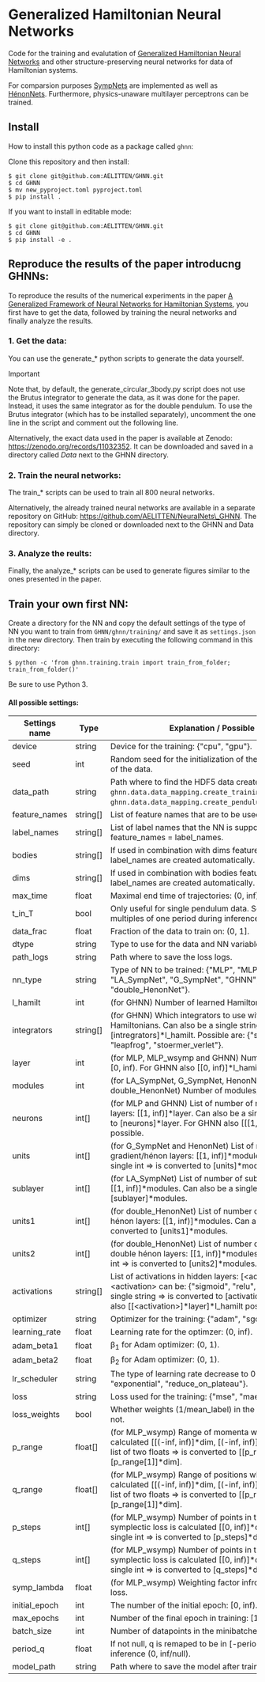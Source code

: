 # Generalized Hamiltonian Neural Networks

Code for the training and evalutation of [Generalized Hamiltonian Neural Networks](https://papers.ssrn.com/sol3/papers.cfm?abstract_id=4555181) and other structure-preserving neural networks for data of Hamiltonian systems.

For comparsion purposes [SympNets](https://arxiv.org/abs/2001.03750) are implemented
as well as [HénonNets](https://arxiv.org/abs/2007.04496).
Furthermore, physics-unaware multilayer perceptrons can be trained.

## Install

How to install this python code as a package called `ghnn`:

Clone this repository and then install:
```shell
$ git clone git@github.com:AELITTEN/GHNN.git
$ cd GHNN
$ mv new_pyproject.toml pyproject.toml
$ pip install .
```

If you want to install in editable mode:
```shell
$ git clone git@github.com:AELITTEN/GHNN.git
$ cd GHNN
$ pip install -e .
```

## Reproduce the results of the paper introducng GHNNs:

To reproduce the results of the numerical experiments in the paper [A Generalized
Framework of Neural Networks for Hamiltonian Systems](https://papers.ssrn.com/sol3/papers.cfm?abstract_id=4555181),
you first have to get the data, followed by training the neural networks and finally analyze the results.

### 1. Get the data:
You can use the generate_\* python scripts to generate the data yourself.

> [!IMPORTANT]
> Note that, by default, the generate\_circular\_3body.py script does not use the
> Brutus integrator to generate the data, as it was done for the paper. Instead, it uses the same
> integrator as for the double pendulum. To use the Brutus integrator (which has to be installed
> separately), uncomment the one line in the script and comment out the following line.

Alternatively, the exact data used in the paper is available at Zenodo: https://zenodo.org/records/11032352.
It can be downloaded and saved in a directory called _Data_ next to the GHNN directory.

### 2. Train the neural networks:
The train_\* scripts can be used to train all 800 neural networks.

Alternatively, the already trained neural networks are available in a separate repository on GitHub: https://github.com/AELITTEN/NeuralNets\_GHNN.
The repository can simply be cloned or downloaded next to the GHNN and Data directory.

### 3. Analyze the reults:
Finally, the analyze_\* scripts can be used to generate figures similar to the ones presented in the paper.

## Train your own first NN:

Create a directory for the NN and copy the default settings of the type of NN you want to train
from `GHNN/ghnn/training/` and save it as `settings.json` in the new directory. Then train by
executing the following command in this directory:
```shell
$ python -c 'from ghnn.training.train import train_from_folder; train_from_folder()'
```
Be sure to use Python 3.

#### All possible settings:

Settings name   | Type      | Explanation / Possible setting
----------------| --------- | ------------------------------
device          | string    | Device for the training: {"cpu", "gpu"}.
seed            | int       | Random seed for the initialization of the weights and shuffling of the data.
data\_path      | string    | Path where to find the HDF5 data created by `ghnn.data.data_mapping.create_training_dataframe` or `ghnn.data.data_mapping.create_pendulum_training_dataframe`.
feature\_names  | string[]  | List of feature names that are to be used as input to the NN.
label\_names    | string[]  | List of label names that the NN is supposed to output. Usually feature\_names = label\_names.
bodies          | string[]  | If used in combination with dims feature\_names and label\_names are created automatically.
dims            | string[]  | If used in combination with bodies feature\_names and label\_names are created automatically.
max\_time       | float     | Maximal end time of trajectories: (0, inf).
t\_in\_T        | bool      | Only useful for single pendulum data. Scales the time to multiples of one period during inference.
data\_frac      | float     | Fraction of the data to train on: (0, 1].
dtype           | string    | Type to use for the data and NN variables: {"float", "double"}.
path\_logs      | string    | Path where to save the loss logs.
nn\_type        | string    | Type of NN to be trained: {"MLP", "MLP\_wsymp", "LA\_SympNet", "G\_SympNet", "GHNN", "HenonNet" or "double\_HenonNet"}.
l\_hamilt       | int       | (for GHNN) Number of learned Hamiltonians.
integrators     | string[]  | (for GHNN) Which integrators to use with the learned Hamiltonians. Can also be a single string ⇒ is converted to [intregrators]\*l\_hamilt. Possible are: {"symp\_euler", "leapfrog", "stoermer\_verlet"}.
layer           | int       | (for MLP, MLP\_wsymp and GHNN) Number of hidden layers: [0, inf). For GHNN also [[0, inf)]\*l\_hamilt possible.
modules         | int       | (for LA\_SympNet, G\_SympNet, HenonNet and double\_HenonNet) Number of modules/hénon layer: [0, inf).
neurons         | int[]     | (for MLP and GHNN) List of number of neurons in all hidden layers: [[1, inf)]\*layer. Can also be a single int ⇒ is converted to [neurons]\*layer. For GHNN also [[[1, inf)]\*layer]\*l\_hamilt possible.
units           | int[]     | (for G\_SympNet and HenonNet) List of number of units in gradient/hénon layers: [[1, inf)]\*modules. Can also be a single int ⇒ is converted to [units]\*modules.
sublayer        | int[]     | (for LA\_SympNet) List of number of sublayers in linear layers: [[1, inf)]\*modules. Can also be a single int ⇒ is converted to [sublayer]\*modules.
units1          | int[]     | (for double\_HenonNet)  List of number of first units in double hénon layers: [[1, inf)]\*modules. Can also be a single int ⇒  is converted to [units1]\*modules.
units2          | int[]     | (for double\_HenonNet)  List of number of second units in double hénon layers: [[1, inf)]\*modules. Can also be a single int ⇒ is converted to [units2]\*modules.
activations     | string[]  | List of activations in hidden layers: [\<activation\>]\*layer. \<activation\> can be: {"sigmoid", "relu", "tanh"}. Can also be a single string ⇒ is converted to [activations]\*layer. For GHNN also [[\<activation\>]\*layer]\*l\_hamilt possible.
optimizer       | string    | Optimizer for the training: {"adam", "sgd"}.
learning\_rate  | float     | Learning rate for the optimzer: (0, inf).
adam\_beta1     | float     | β<sub>1</sub> for Adam optimizer: (0, 1).
adam\_beta2     | float     | β<sub>2</sub> for Adam optimizer: (0, 1).
lr\_scheduler   | string    | The type of learning rate decrease to 0 {null, "linear", "exponential", "reduce\_on\_plateau"}.
loss            | string    | Loss used for the training: {"mse", "mae"}.
loss\_weights   | bool      | Whether weights (1/mean\_label) in the loss should be used or not.
p\_range        | float[]   | (for MLP\_wsymp) Range of momenta where symplectic loss is calculated [[(-inf, inf)]\*dim, [(-inf, inf)]\*dim]. Can also be a list of two floats ⇒ is converted to [[p\_range[0]]\*dim, [p\_range[1]]\*dim].
q\_range        | float[]   | (for MLP\_wsymp) Range of positions where symplectic loss is calculated [[(-inf, inf)]\*dim, [(-inf, inf)]\*dim]. Can also be a list of two floats ⇒ is converted to [[p\_range[0]]\*dim, [p\_range[1]]\*dim].
p\_steps        | int[]     | (for MLP\_wsymp) Number of points in the p_\range where symplectic loss is calculated [[0, inf)]\*dim. Can also be a single int ⇒ is converted to [p\_steps]\*dim.
q\_steps        | int[]     | (for MLP\_wsymp) Number of points in the q_\range where symplectic loss is calculated [[0, inf)]\*dim. Can also be a single int ⇒ is converted to [q\_steps]\*dim.
symp\_lambda    | float     | (for MLP\_wsymp) Weighting factor infront of the symplectic loss.
initial\_epoch  | int       | The number of the initial epoch: [0, inf).
max\_epochs     | int       | Number of the final epoch in training: [1, inf).
batch\_size     | int       | Number of datapoints in the minibatches: [1, inf/null).
period\_q       | float     | If not null, q is remaped to be in [-period\_q, period\_q] during inference (0, inf/null).
model\_path     | string    | Path where to save the model after training.
